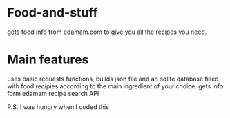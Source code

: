 # Food-and-stuff
gets food info from edamam.com to give you all the recipes you need.

# Main features
uses basic requests functions, builds json file and an sqlite database filled with food recipies according to the main ingredient of your choice.
gets info form edamam recipe search API


P.S. I was hungry when I coded this
